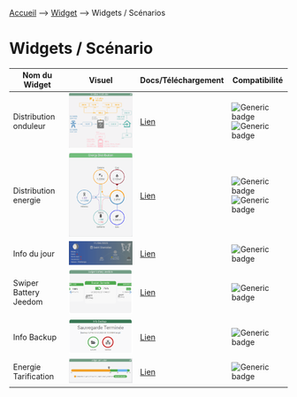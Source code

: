 <a href="{{site.url}}/documentation">Accueil</a> --> <a href="{{site.url}}/documentation/{{site.widget}}">Widget</a> --> Widgets / Scénarios

# Widgets / Scénario

| Nom du Widget  | Visuel         | Docs/Téléchargement     | Compatibilité     |
|----------------|----------------|-------------------------|-------------------|
| Distribution onduleur | <img src="../../images/distribution_onduleur/capture1_4.gif" alt="Distribution Onduleur" /> | <a href="./distribution_onduleur"><i class="fas fa-file-download"></i> Lien</a> | ![Generic badge](https://img.shields.io/badge/Version-4.3%20%7C%204.4-green.svg)<br>![Generic badge](https://img.shields.io/badge/status-beta-orange.svg) |
| Distribution energie | <img src="../../images/distribution_energie/capture1_3.gif" alt="Distribution Energie" /> | <a href="./distribution_energie"><i class="fas fa-file-download"></i> Lien</a> | ![Generic badge](https://img.shields.io/badge/Version-4.2%20%7C%204.3%20%7C%204.4-green.svg)<br>![Generic badge](https://img.shields.io/badge/status-beta-orange.svg) |
| Info du jour | <img src="../../images/info_du_jour/capture1_3.png" alt="Info du jour" /> | <a href="./info_du_jour"><i class="fas fa-file-download"></i> Lien</a> | ![Generic badge](https://img.shields.io/badge/Version-4.2%20%7C%204.3%20%7C%204.4%20Full%20JS-green.svg) |
| Swiper Battery Jeedom | <img src="../../images/swiper_battery_jeedom/capture2.png" alt="Swiper Battery Jeedom" /> | <a href="./swiper_battery_jeedom"><i class="fas fa-file-download"></i> Lien</a> | ![Generic badge](https://img.shields.io/badge/Version-4.2%20%7C%204.3%20%7C%204.4%20Full%20JS-green.svg) |
| Info Backup | <img src="../../images/info_backup/capture1.png" alt="Info Backup" /> | <a href="./info_backup"><i class="fas fa-file-download"></i> Lien</a> | ![Generic badge](https://img.shields.io/badge/Version-4.2%20%7C%204.3%20%7C%204.4%20Full%20JS-green.svg) |
| Energie Tarification | <img src="../../images/energie_tarification/capture1_1.png" alt="Info Backup" /> | <a href="./energie_tarification"><i class="fas fa-file-download"></i> Lien</a> | ![Generic badge](https://img.shields.io/badge/Version-4.2%20%7C%204.3%20%7C%204.4%20Full%20JS-green.svg) |